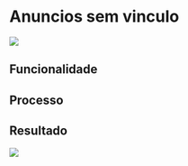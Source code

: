 # Anuncios sem vinculo

![](http://developers.connectparts.com.br/imagens/anunciosSemVinculo01.png)

## Funcionalidade

## Processo

## Resultado

![](http://developers.connectparts.com.br/imagens/anunciosSemVinculo02.png)

